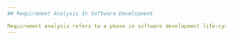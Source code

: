 ```yaml
---
## Requirement Analysis In Software Development

Requirement analysis refers to a phase in software development life-cycle (SDLC) where the project team analyzes, gather and defines the requirements needed for the software product to be developed.
---
```

